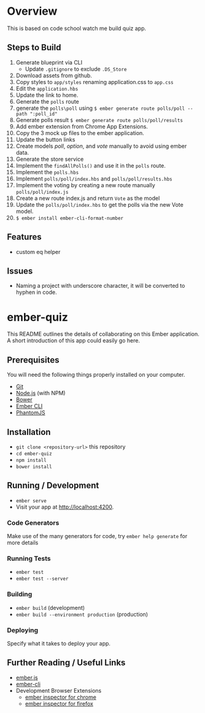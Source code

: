 # Overview

This is based on code school watch me build quiz app.


## Steps to Build

1. Generate blueprint via CLI
   - Update `.gitignore` to exclude `.DS_Store`
2. Download assets from github.
3. Copy styles to `app/styles` renaming application.css to `app.css`
4. Edit the `application.hbs`
5. Update the link to home.
6. Generate the `polls` route
7. generate the `polls\poll` using `$ ember generate route polls/poll --path ":poll_id"`
8. Generate polls result `$ ember generate route polls/poll/results`
9. Add ember extension from Chrome App Extensions.
10.  Copy the 3 mock up files to the ember application.
11. Update the button links
12. Create models _poll_, _option_, and _vote_ manually to avoid using ember data.
13. Generate the store service
14. Implement the `findAllPolls()` and use it in the `polls` route.
15. Implement the `polls.hbs`
16. Implement `polls/poll/index.hbs` and `polls/poll/results.hbs`
17. Implement the voting by creating a new route manually `polls/poll/index.js`
18. Create a new route index.js and return `Vote` as the model
19. Update the `polls/poll/index.hbs` to get the polls via the new Vote model.
20. `$ ember install ember-cli-format-number`

## Features

- custom eq helper


## Issues

- Naming a project with underscore character, it will be converted to hyphen in code.


# ember-quiz

This README outlines the details of collaborating on this Ember application.
A short introduction of this app could easily go here.

## Prerequisites

You will need the following things properly installed on your computer.

* [Git](https://git-scm.com/)
* [Node.js](https://nodejs.org/) (with NPM)
* [Bower](https://bower.io/)
* [Ember CLI](https://ember-cli.com/)
* [PhantomJS](http://phantomjs.org/)

## Installation

* `git clone <repository-url>` this repository
* `cd ember-quiz`
* `npm install`
* `bower install`

## Running / Development

* `ember serve`
* Visit your app at [http://localhost:4200](http://localhost:4200).

### Code Generators

Make use of the many generators for code, try `ember help generate` for more details

### Running Tests

* `ember test`
* `ember test --server`

### Building

* `ember build` (development)
* `ember build --environment production` (production)

### Deploying

Specify what it takes to deploy your app.

## Further Reading / Useful Links

* [ember.js](http://emberjs.com/)
* [ember-cli](https://ember-cli.com/)
* Development Browser Extensions
  * [ember inspector for chrome](https://chrome.google.com/webstore/detail/ember-inspector/bmdblncegkenkacieihfhpjfppoconhi)
  * [ember inspector for firefox](https://addons.mozilla.org/en-US/firefox/addon/ember-inspector/)
